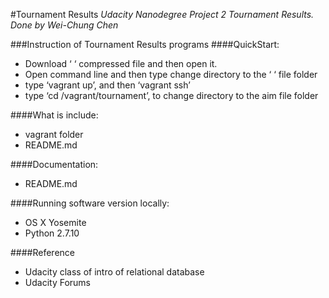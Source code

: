 #Tournament Results
*Udacity Nanodegree Project 2 Tournament Results. Done by Wei-Chung Chen*


###Instruction of Tournament Results programs
####QuickStart:
- Download ‘    ‘ compressed file and then open it.
- Open command line and then type change directory to the ‘  ‘ file folder
- type ‘vagrant up’, and then ‘vagrant ssh’
- type ‘cd /vagrant/tournament’, to change directory to the aim file folder


####What is include:
- vagrant folder
- README.md


####Documentation:
- README.md


####Running software version locally:
- OS X Yosemite
- Python 2.7.10

####Reference
- Udacity class of intro of relational database
- Udacity Forums
